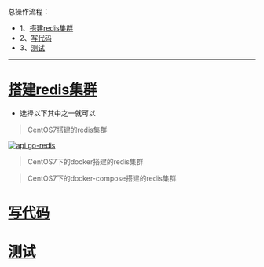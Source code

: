 总操作流程：
- 1、[搭建redis集群](#go-01)
- 2、[写代码](#go-02)
- 3、[测试](#go-03)

***

# <a name="go-01" href="#" >搭建redis集群</a>

- 选择以下其中之一就可以

> CentOS7搭建的redis集群

[![](https://img.shields.io/badge/api-go--redis-red.svg "api go-redis")](https://pkg.go.dev/github.com/go-redis/redis/v8?tab=doc)


> CentOS7下的docker搭建的redis集群

> CentOS7下的docker-compose搭建的redis集群

# <a name="go-02" href="#" >写代码</a>

# <a name="go-03" href="#" >测试</a>